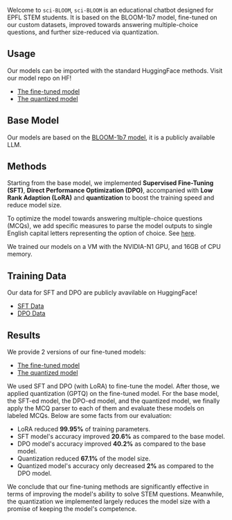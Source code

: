 Welcome to `sci-BLOOM`, `sci-BLOOM` is an educational chatbot designed for EPFL STEM students. It is based on the BLOOM-1b7 model, fine-tuned on our custom datasets, improved towards answering multiple-choice questions, and further size-reduced via quantization.


## Usage
Our models can be imported with the standard HuggingFace methods. Visit our model repo on HF!
- [The fine-tuned model](https://huggingface.co/Veture/merged_dpo_model)
- [The quantized model](https://huggingface.co/Veture/merged_autoGPTQ_dpo/tree/main)



## Base Model
Our models are based on the [BLOOM-1b7 model](https://huggingface.co/bigscience/bloom-1b7), it is a publicly available LLM.


## Methods
Starting from the base model, we implemented **Supervised Fine-Tuning (SFT)**, **Direct Performance Optimization (DPO)**, accompanied with **Low Rank Adaption (LoRA)** and **quantization** to boost the training speed and reduce model size.

To optimize the model towards answering multiple-choice questions (MCQs), we add specific measures to parse the model outputs to single English capital letters representing the option of choice. See [here](https://github.com/Tachi-67/sci-BLOOM/blob/main/haolong/mcqa_parser.ipynb).

We trained our models on a VM with the NVIDIA-N1 GPU, and 16GB of CPU memory.


## Training Data
Our data for SFT and DPO are publicly avavilable on HuggingFace!
- [SFT Data](https://huggingface.co/datasets/Tachi67/sft_dataset)
- [DPO Data](https://huggingface.co/datasets/Tachi67/mnlp_dpo_data_7k)

## Results
We provide 2 versions of our fine-tuned models:
- [The fine-tuned model](https://huggingface.co/Veture/merged_dpo_model)
- [The quantized model](https://huggingface.co/Veture/merged_autoGPTQ_dpo/tree/main)


We used SFT and DPO (with LoRA) to fine-tune the model. After those, we applied quantization (GPTQ) on the fine-tuned model. For the base model, the SFT-ed model, the DPO-ed model, and the quantized model, we finally apply the MCQ parser to each of them and evaluate these models on labeled MCQs. Below are some facts from our evaluation:
- LoRA reduced **99.95%** of training parameters.
- SFT model's accuracy improved **20.6%** as compared to the base model.
- DPO model's accuracy improved **40.2%** as compared to the base model.
- Quantization reduced **67.1%** of the model size.
- Quantized model's accuracy only decreased **2%** as compared to the DPO model.

We conclude that our fine-tuning methods are significantly effective in terms of improving the model's ability to solve STEM questions. Meanwhile, the quantization we implemented largely reduces the model size with a promise of keeping the model's competence.

